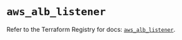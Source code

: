 # `aws_alb_listener`

Refer to the Terraform Registry for docs: [`aws_alb_listener`](https://registry.terraform.io/providers/hashicorp/aws/6.16.0/docs/resources/alb_listener).
